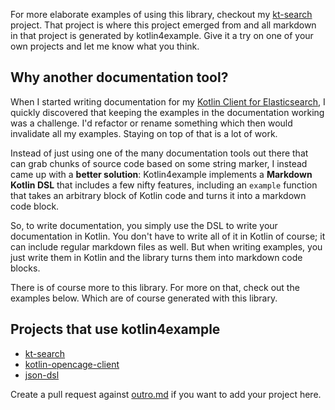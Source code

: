 For more elaborate examples of using this library, checkout my 
[kt-search](https://github.com/jillesvangurp/kt-search) project. That 
project is where this project emerged from and all markdown in that project is generated by kotlin4example. Give it a try on one of your own projects and let me know what you think.

## Why another documentation tool?

When I started writing documentation for my [Kotlin Client for Elasticsearch](https://githubcom/jillesvangurp/es-kotlin-wrapper-client), I quickly discovered that keeping the
examples in the documentation working was a challenge. I'd refactor or rename something which then would invalidate
all my examples. Staying on top of that is a lot of work.

Instead of just using one of the many documentation tools out there that can grab chunks of source code based on
some string marker, I instead came up with a **better solution**: Kotlin4example implements a **Markdown Kotlin DSL** that includes a few nifty features, including an `example` function that takes an arbitrary block of Kotlin code and turns it into a markdown code block.

So, to write documentation, you simply use the DSL to write your documentation in Kotlin. You don't have to write all of it in Kotlin of course; it can include regular markdown files as well. But when writing examples, you just write them in Kotlin and the library turns them into markdown code blocks.

There is of course more to this library. For more on that, check out the examples below. Which are of course generated with this library.

## Projects that use kotlin4example

- [kt-search](https://github.com/jillesvangurp/kt-search)
- [kotlin-opencage-client](https://github.com/jillesvangurp/kotlin-opencage-client)
- [json-dsl](https://github.com/jillesvangurp/json-dsl)

Create a pull request against [outro.md](https://github.com/jillesvangurp/kotlin4example/blob/master/src/test/kotlin/com/jillesvangurp/kotlin4example/docs/outro.md) if you want to add your project here.
